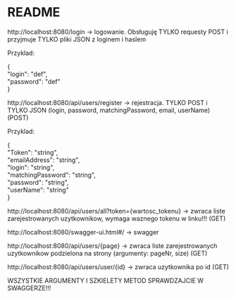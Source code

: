 README  
======

http://localhost:8080/login -> logowanie. Obsługuję TYLKO requesty POST i przyjmuje TYLKO pliki JSON z loginem i haslem  
  
Przyklad:  
  
{  
"login": "def",  
"password": "def"  
}  
  
http://localhost:8080/api/users/register -> rejestracja. TYLKO POST i TYLKO JSON (login, password, matchingPassword, email, userName) (POST)  
  
  Przyklad:  
    
  {  
  "Token": "string",  
  "emailAddress": "string",  
  "login": "string",  
  "matchingPassword": "string",  
  "password": "string",  
  "userName": "string"  
}    
    
  
http://localhost:8080/api/users/all?token={wartosc_tokenu} -> zwraca liste zarejestrowanych uzytkownikow, wymaga waznego tokenu w linku!!! (GET)  
  
http://localhost:8080/swagger-ui.html#/ -> swagger  
  
http://localhost:8080/api/users/{page} -> zwraca liste zarejestrowanych uzytkownikow podzielona na strony (argumenty: pageNr, size) (GET)  
  
http://localhost:8080/api/users/user/{id} -> zwraca uzytkownika po id (GET)    

  
    
WSZYSTKIE ARGUMENTY I SZKIELETY METOD SPRAWDZAJCIE W SWAGGERZE!!!    
